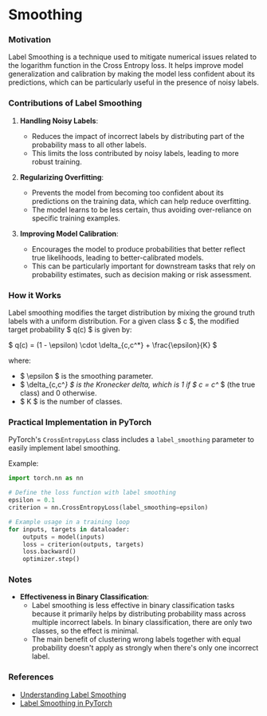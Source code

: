 # Smoothing

### Motivation

Label Smoothing is a technique used to mitigate numerical issues related to the logarithm function in the Cross Entropy loss. It helps improve model generalization and calibration by making the model less confident about its predictions, which can be particularly useful in the presence of noisy labels.

### Contributions of Label Smoothing

1. **Handling Noisy Labels**:
   - Reduces the impact of incorrect labels by distributing part of the probability mass to all other labels.
   - This limits the loss contributed by noisy labels, leading to more robust training.

2. **Regularizing Overfitting**:
   - Prevents the model from becoming too confident about its predictions on the training data, which can help reduce overfitting.
   - The model learns to be less certain, thus avoiding over-reliance on specific training examples.

3. **Improving Model Calibration**:
   - Encourages the model to produce probabilities that better reflect true likelihoods, leading to better-calibrated models.
   - This can be particularly important for downstream tasks that rely on probability estimates, such as decision making or risk assessment.

### How it Works

Label smoothing modifies the target distribution by mixing the ground truth labels with a uniform distribution. For a given class $ c $, the modified target probability $ q(c) $ is given by:

$ q(c) = (1 - \epsilon) \cdot \delta_{c,c^*} + \frac{\epsilon}{K} $

where:
- $ \epsilon $ is the smoothing parameter.
- $ \delta_{c,c^*} $ is the Kronecker delta, which is 1 if $ c = c^* $ (the true class) and 0 otherwise.
- $ K $ is the number of classes.

### Practical Implementation in PyTorch

PyTorch's `CrossEntropyLoss` class includes a `label_smoothing` parameter to easily implement label smoothing.

Example:
```python
import torch.nn as nn

# Define the loss function with label smoothing
epsilon = 0.1
criterion = nn.CrossEntropyLoss(label_smoothing=epsilon)

# Example usage in a training loop
for inputs, targets in dataloader:
    outputs = model(inputs)
    loss = criterion(outputs, targets)
    loss.backward()
    optimizer.step()
```

### Notes

- **Effectiveness in Binary Classification**:
  - Label smoothing is less effective in binary classification tasks because it primarily helps by distributing probability mass across multiple incorrect labels. In binary classification, there are only two classes, so the effect is minimal.
  - The main benefit of clustering wrong labels together with equal probability doesn't apply as strongly when there's only one incorrect label.

### References

- [Understanding Label Smoothing](https://leimao.github.io/blog/Label-Smoothing/)
- [Label Smoothing in PyTorch](https://pytorch.org/docs/stable/generated/torch.nn.CrossEntropyLoss.html)

